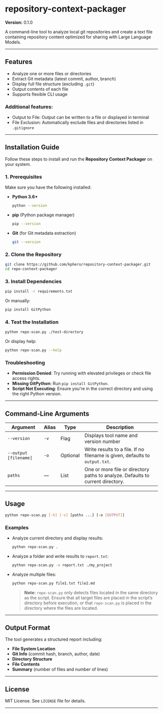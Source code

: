 # repository-context-packager

**Version:** 0.1.0

A command-line tool to analyze local git repositories and create a text file containing repository content optimized for sharing with Large Language Models.

---

## Features

-   Analyze one or more files or directories
-   Extract Git metadata (latest commit, author, branch)
-   Display full file structure (excluding `.git`)
-   Output contents of each file
-   Supports flexible CLI usage

### Additional features:

-   Output to File: Output can be written to a file or displayed in terminal
-   File Exclusion: Automatically exclude files and directories listed in `.gitignore`

---

## Installation Guide

Follow these steps to install and run the **Repository Context Packager** on your system.

### 1. Prerequisites

Make sure you have the following installed:

-   **Python 3.6+**

    ```bash
    python --version
    ```

-   **pip** (Python package manager)

    ```bash
    pip --version
    ```

-   **Git** (for Git metadata extraction)
    ```bash
    git --version
    ```

### 2. Clone the Repository

```bash
git clone https://github.com/kphero/repository-context-packager.git
cd repo-context-packager
```

### 3. Install Dependencies

```bash
pip install -r requirements.txt
```

Or manually:

```bash
pip install GitPython
```

### 4. Test the Installation

```bash
python repo-scan.py ./test-directory
```

Or display help:

```bash
python repo-scan.py --help
```

### Troubleshooting

-   **Permission Denied**: Try running with elevated privileges or check file access rights.
-   **Missing GitPython**: Run `pip install GitPython`.
-   **Script Not Executing**: Ensure you're in the correct directory and using the right Python version.

---

## Command-Line Arguments

| Argument              | Alias | Type     | Description                                                                    |
| --------------------- | ----- | -------- | ------------------------------------------------------------------------------ |
| `--version`           | `-v`  | Flag     | Displays tool name and version number                                          |
| `--output [filename]` | `-o`  | Optional | Write results to a file. If no filename is given, defaults to `output.txt`.    |
| `paths`               | —     | List     | One or more file or directory paths to analyze. Defaults to current directory. |

---

## Usage

```bash
python repo-scan.py [-h] [-v] [paths ...] [-o [OUTPUT]]
```

### Examples

-   Analyze current directory and display results:

    ```bash
    python repo-scan.py .
    ```

-   Analyze a folder and write results to `report.txt`:

    ```bash
    python repo-scan.py -o report.txt ./my_project
    ```

-   Analyze multiple files:

    ```bash
    python repo-scan.py file1.txt file2.md
    ```

    > **Note:** `repo-scan.py` only detects files located in the same directory as the script. Ensure that all target files are placed in the script’s directory before execution, or that `repo-scan.py` is placed in the directory where the files are located.

---

## Output Format

The tool generates a structured report including:

-   **File System Location**
-   **Git Info** (commit hash, branch, author, date)
-   **Directory Structure**
-   **File Contents**
-   **Summary** (number of files and number of lines)

---

## License

MIT License. See `LICENSE` file for details.

---

